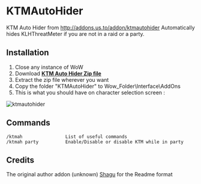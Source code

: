 # KTMAutoHider
KTM Auto Hider from http://addons.us.to/addon/ktmautohider
Automatically hides KLHThreatMeter if you are not in a raid or a party.

## Installation
1. Close any instance of WoW
2. Download **[KTM Auto Hider Zip file](https://github.com/Linae-Kronos/KTMAutoHider/archive/master.zip)**
3. Extract the zip file wherever you want
4. Copy the folder "KTMAutoHider" to Wow_Folder\Interface\AddOns
5. This is what you should have on character selection screen :

![ktmautohider](https://cloud.githubusercontent.com/assets/24671466/24856570/7bf1b654-1de5-11e7-9e0a-6d387c816475.png)

## Commands
```
/ktmah                List of useful commands
/ktmah party          Enable/Disable or disable KTM while in party
```

## Credits
The original author addon (unknown)
[Shagu](https://github.com/shagu/pfUI) for the Readme format